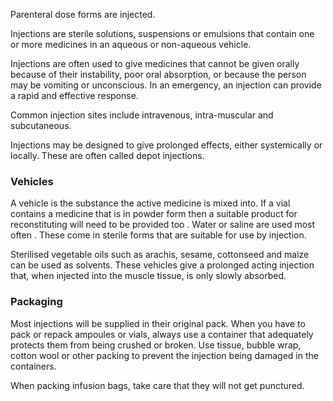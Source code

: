 Parenteral dose forms are injected.  

Injections are sterile solutions, suspensions or emulsions that contain one or more medicines in an aqueous or non-aqueous vehicle.

Injections are often used to give medicines that cannot be given orally because of their instability, poor oral absorption, or because the person may be vomiting or unconscious. In an emergency, an injection can provide a rapid and effective response.

Common injection sites include intravenous, intra-muscular and subcutaneous.

Injections may be designed to give prolonged effects, either systemically or locally. These are often called depot injections.

### Vehicles

A vehicle is the substance the active medicine is mixed into. If a vial contains a medicine that is in powder form then a suitable product for reconstituting will need to be provided too . Water or saline are used most often . These come in sterile forms that are suitable for use by injection.

Sterilised vegetable oils such as arachis, sesame, cottonseed and maize can be used as solvents. These vehicles give a prolonged acting injection that, when injected into the muscle tissue, is only slowly absorbed.

### Packaging

Most injections will be supplied in their original pack. When you have to pack or repack ampoules or vials, always use a container that adequately protects them from being crushed or broken. Use tissue, bubble wrap, cotton wool or other packing to prevent the injection being damaged in the containers.

When packing infusion bags, take care that they will not get punctured.

